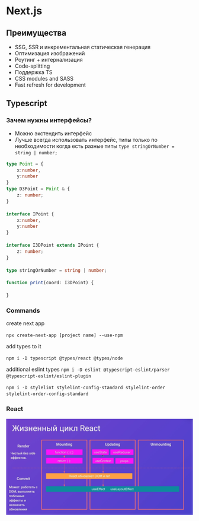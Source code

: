 # Next.js

## Преимущества

- SSG, SSR и инкрементальная статическая генерация
- Оптимизация изображений
- Роутинг + интернализация
- Code-splitting
- Поддержка TS
- CSS modules and SASS
- Fast refresh for development


## Typescript

### Зачем нужны интерфейсы?

- Можно экстендить интерфейс
- Лучше всегда использовать интерфейс, типы только по необходимости когда есть разные типы `type stringOrNumber = string | number;`

```ts
type Point = {
	x:number,
	y:number
}
type D3Point = Point & {
	z: number;
}

interface IPoint {
	x:number,
	y:number
}

interface I3DPoint extends IPoint {
	z: number;
}

type stringOrNumber = string | number;

function print(coord: I3DPoint) {

}

```


### Commands
create next app

`npx create-next-app [project name] --use-npm`

add types to it

`npm i -D typescript @types/react @types/node`

additional eslint types
`npm i -D eslint @typescript-eslint/parser @typescript-eslint/eslint-plugin`

`npm i -D stylelint stylelint-config-standard stylelint-order stylelint-order-config-standard`


### React
![](2022-04-13-15-41-00.png)
